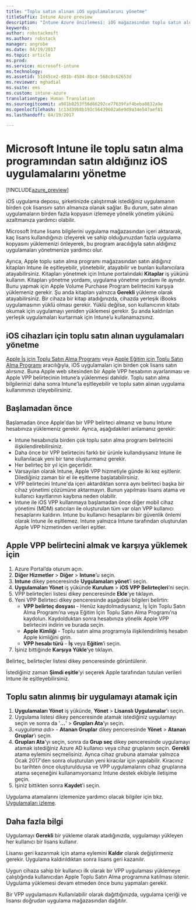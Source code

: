 ```yaml
---
title: "Toplu satın alınan iOS uygulamalarını yönetme"
titleSuffix: Intune Azure preview
description: "Intune Azure önizlemesi: iOS mağazasından toplu satın aldığınız uygulamaları Intune’a eşitlemeyi, ardından bunların kullanımını yönetmeyi ve izlemeyi öğrenin."
keywords: 
author: robstackmsft
ms.author: robstack
manager: angrobe
ms.date: 04/19/2017
ms.topic: article
ms.prod: 
ms.service: microsoft-intune
ms.technology: 
ms.assetid: 51d45ce2-d81b-4584-8bc4-568c8c62653d
ms.reviewer: mghadial
ms.suite: ems
ms.custom: intune-azure
translationtype: Human Translation
ms.sourcegitcommit: a981b0253f56d66292ce77639faf4beba8832a9e
ms.openlocfilehash: 1c13d39b8b193c56439602a6e9d9a34e547aef81
ms.lasthandoff: 04/19/2017

---
```


# <a name="how-to-manage-ios-apps-you-purchased-through-a-volume-purchase-program-with-microsoft-intune"></a>Microsoft Intune ile toplu satın alma programından satın aldığınız iOS uygulamalarını yönetme


[!INCLUDE[azure_preview](../includes/azure_preview.md)]

iOS uygulama deposu, şirketinizde çalıştırmak istediğiniz uygulamanın birden çok lisansını satın almanıza olanak sağlar. Bu durum, satın alınan uygulamaların birden fazla kopyasın izlemeye yönelik yönetim yükünü azaltmanıza yardımcı olabilir.

Microsoft Intune lisans bilgilerini uygulama mağazasından içeri aktararak, kaç lisans kullandığınızı izleyerek ve sahip olduğunuzdan fazla uygulama kopyasını yüklemenizi önleyerek, bu program aracılığıyla satın aldığınız uygulamaları yönetmenize yardımcı olur.

Ayrıca, Apple toplu satın alma programı mağazasından satın aldığınız kitapları Intune ile eşitleyebilir, yönetebilir, atayabilir ve bunları kullanıcılara atayabilirsiniz. Kitapları yönetmek için Intune portalındaki **Kitaplar** iş yükünü kullanın. Kitapları yönetme yordamı, uygulama yönetme yordamı ile aynıdır.
Bunu yapmak için Apple Volume Purchase Program belirtecini karşıya yüklemeniz gerekir. Şu anda kitapları yalnızca **Gerekli** yükleme olarak atayabilirsiniz.
Bir cihaza bir kitap atadığınızda, cihazda yerleşik iBooks uygulamasının yüklü olması gerekir. Yüklü değilse, son kullanıcının kitabı okumak için uygulamayı yeniden yüklemesi gerekir. Şu anda kaldırılan yerleşik uygulamaları kurtarmak için Intune’u kullanamazsınız.


## <a name="manage-volume-purchased-apps-for-ios-devices"></a>iOS cihazları için toplu satın alınan uygulamaları yönetme
[Apple İş için Toplu Satın Alma Programı](http://www.apple.com/business/vpp/) veya [Apple Eğitim için Toplu Satın Alma Programı](http://volume.itunes.apple.com/us/store) aracılığıyla, iOS uygulamaları için birden çok lisans satın alırsınız. Buna Apple web sitesinden bir Apple VPP hesabının ayarlanması ve Apple VPP belirtecinin Intune’a yüklenmesi dahildir.  Toplu satın alma bilgilerinizi daha sonra Intune’la eşitleyebilir ve toplu satın alınan uygulama kullanımınızı izleyebilirsiniz.

## <a name="before-you-start"></a>Başlamadan önce
Başlamadan önce Apple'dan bir VPP belirteci almanız ve bunu Intune hesabınıza yüklemeniz gerekir. Ayrıca, aşağıdakileri anlamanız gerekir:

* Intune hesabınızla birden çok toplu satın alma programı belirtecini ilişkilendirebilirsiniz.
* Daha önce bir VPP belirtecini farklı bir ürünle kullandıysanız Intune ile kullanılacak yeni bir tane oluşturmanız gerekir.
* Her belirteç bir yıl için geçerlidir.
* Varsayılan olarak Intune, Apple VPP hizmetiyle günde iki kez eşitlenir. Dilediğiniz zaman bir el ile eşitleme başlatabilirsiniz.
* VPP belirtecini Intune'da içeri aktardıktan sonra aynı belirteci başka bir cihaz yönetimi çözümüne aktarmayın. Bunun yapılması lisans atama ve kullanıcı kayıtlarının kaybına neden olabilir.
* Intune ile iOS VPP kullanmaya başlamadan önce diğer mobil cihaz yönetimi (MDM) satıcıları ile oluşturulan tüm var olan VPP kullanıcı hesaplarını kaldırın. Intune bu kullanıcı hesaplarını bir güvenlik önlemi olarak Intune ile eşitlemez. Intune yalnızca Intune tarafından oluşturulan Apple VPP hizmetinden verileri eşitler.

## <a name="to-get-and-upload-an-apple-vpp-token"></a>Apple VPP belirtecini almak ve karşıya yüklemek için

1. Azure Portal’da oturum açın.
2. **Diğer Hizmetler** > **Diğer** > **Intune**’u seçin.
3. **Intune** dikey penceresinde **Uygulamaları yönet**’i seçin.
1.  **Uygulamaları Yönet** iş yükünde **Kurulum** > **iOS VPP Belirteçleri**’ni seçin.
2.  VPP belirteçleri listesi dikey penceresinde **Ekle**’ye tıklayın.
3.  Yeni VPP Belirteci dikey penceresinde aşağıdaki bilgileri belirtin:
    - **VPP belirteç dosyası** - Henüz kaydolmadıysanız, İş İçin Toplu Satın Alma Programı’na veya Eğitim İçin Toplu Satın Alma Programı’na kaydolun. Kaydolduktan sonra hesabınıza yönelik Apple VPP belirtecini indirin ve burada seçin.
    - **Apple Kimliği** - Toplu satın alma programıyla ilişkilendirilmiş hesabın Apple kimliğini girin.
    - **VPP hesabı türü** - **İş** veya **Eğitim**’i seçin.
4. İşiniz bittiğinde **Karşıya Yükle**‘ye tıklayın.

Belirteç, belirteçler listesi dikey penceresinde görüntülenir.


İstediğiniz zaman **Şimdi eşitle**’yi seçerek Apple tarafından tutulan verileri Intune ile eşitleyebilirsiniz.

## <a name="to-assign-a-volume-purchased-app"></a>Toplu satın alınmış bir uygulamayı atamak için

1. **Uygulamaları Yönet** iş yükünde, **Yönet** > **Lisanslı Uygulamalar**’ı seçin.
2. Uygulama listesi dikey penceresinde atamak istediğiniz uygulamayı seçin ve sonra da '**...**' > **Grupları Ata**’yı seçin.
3. <*uygulama adı*> - **Atanan Gruplar** dikey penceresinde **Yönet** > **Atanan Gruplar**’ı seçin.
4. **Grupları Ata**'yı seçin, sonra da **Grup seç** dikey penceresinde uygulamayı atamak istediğiniz Azure AD kullanıcı veya cihaz gruplarını seçin.
**Gerekli** atama eylemini seçmelisiniz. Ayrıca cihaz grubuna atamalar yalnızca Ocak 2017'den sonra oluşturulan yeni kiracılar için yapılabilir. Kiracınız bu tarihten önce oluşturulduysa ve VPP uygulamalarını cihaz gruplarına atama seçeneğini kullanamıyorsanız Intune destek ekibiyle iletişime geçin.
5. İşiniz bittikten sonra **Kaydet**’i seçin.

Uygulama atamalarını izlemenize yardımcı olacak bilgiler için bkz. [Uygulamaları izleme](monitor-apps.md).

## <a name="further-information"></a>Daha fazla bilgi

Uygulamayı **Gerekli** bir yükleme olarak atadığınızda, uygulamayı yükleyen her kullanıcı bir lisans kullanır.

Lisansı geri kazanmak için atama eylemini **Kaldır** olarak değiştirmeniz gerekir. Uygulama kaldırıldıktan sonra lisans geri kazanılır.

Uygun cihaza sahip bir kullanıcı ilk olarak bir VPP uygulaması yüklemeye çalıştığında kullanıcıdan Apple Toplu Satın Alma programına katılması istenir. Uygulama yüklemesi devam etmeden önce bunu yapmaları gerekir.

Bir VPP uygulamasını Kullanılabilir olarak dağıttığınızda, uygulama içeriği ve lisansı doğrudan uygulama mağazasından dağıtılır.

